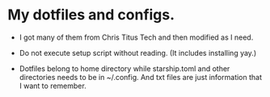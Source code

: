 # My dotfiles and configs.

- I got many of them from Chris Titus Tech and then modified as I need.

- Do not execute setup script without reading. (It includes installing yay.)

- Dotfiles belong to home directory while starship.toml and other directories needs to be in ~/.config. And txt files are just information that I want to remember.
